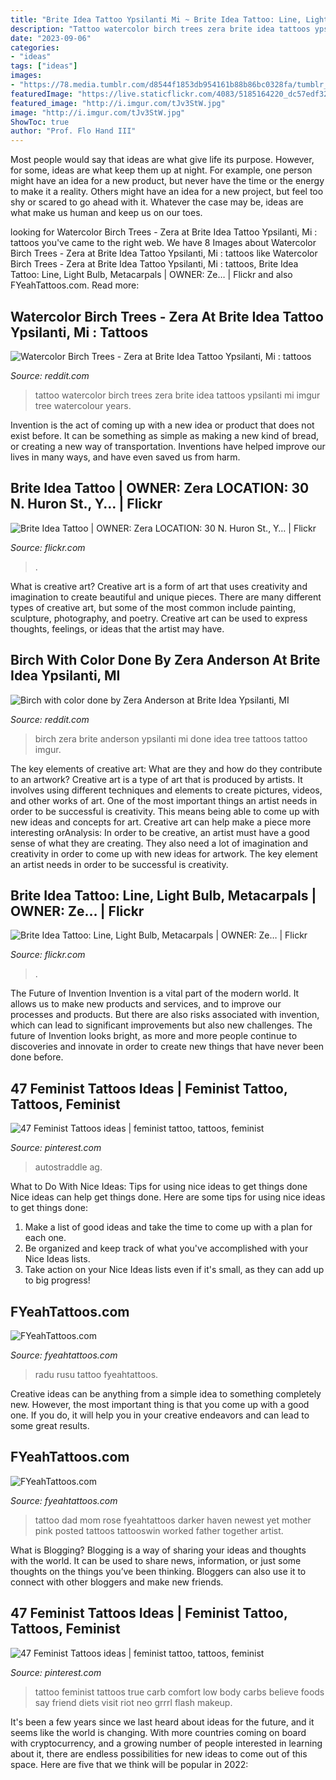 ```yaml
---
title: "Brite Idea Tattoo Ypsilanti Mi ~ Brite Idea Tattoo: Line, Light Bulb, Metacarpals"
description: "Tattoo watercolor birch trees zera brite idea tattoos ypsilanti mi imgur tree watercolour years"
date: "2023-09-06"
categories:
- "ideas"
tags: ["ideas"]
images:
- "https://78.media.tumblr.com/d8544f1853db954161b88b86bc0328fa/tumblr_n2953qAwIw1qzabkfo1_1280.jpg"
featuredImage: "https://live.staticflickr.com/4083/5185164220_dc57edf328_n.jpg"
featured_image: "http://i.imgur.com/tJv3StW.jpg"
image: "http://i.imgur.com/tJv3StW.jpg"
ShowToc: true
author: "Prof. Flo Hand III"
---
```



Most people would say that ideas are what give life its purpose. However, for some, ideas are what keep them up at night. For example, one person might have an idea for a new product, but never have the time or the energy to make it a reality. Others might have an idea for a new project, but feel too shy or scared to go ahead with it. Whatever the case may be, ideas are what make us human and keep us on our toes.

	

		
looking for Watercolor Birch Trees - Zera at Brite Idea Tattoo Ypsilanti, Mi : tattoos you've came to the right web. We have 8 Images about Watercolor Birch Trees - Zera at Brite Idea Tattoo Ypsilanti, Mi : tattoos like Watercolor Birch Trees - Zera at Brite Idea Tattoo Ypsilanti, Mi : tattoos, Brite Idea Tattoo: Line, Light Bulb, Metacarpals | OWNER: Ze… | Flickr and also FYeahTattoos.com. Read more:
		
    
## Watercolor Birch Trees - Zera At Brite Idea Tattoo Ypsilanti, Mi : Tattoos

<img loading=lazy src="https://external-preview.redd.it/KLI6w9xsMU1pH2XIJhY13XArTATjGJTEhafUH3QuGfc.jpg?width=960&amp;crop=smart&amp;auto=webp&amp;s=adae8e46ac458110d7e67fbe2829647c81cd9ce2" onerror="this.onerror=null;this.src='https://tse1.mm.bing.net/th?id=OIP.sYgj6ddJAB2p5Xb6aknGzgHaEQ&amp;pid=15.1';" alt="Watercolor Birch Trees - Zera at Brite Idea Tattoo Ypsilanti, Mi : tattoos">

_Source: reddit.com_

>tattoo watercolor birch trees zera brite idea tattoos ypsilanti mi imgur tree watercolour years. 

	

Invention is the act of coming up with a new idea or product that does not exist before. It can be something as simple as making a new kind of bread, or creating a new way of transportation. Inventions have helped improve our lives in many ways, and have even saved us from harm.

    
## Brite Idea Tattoo | OWNER: Zera LOCATION: 30 N. Huron St., Y… | Flickr

<img loading=lazy src="https://live.staticflickr.com/4083/5185164220_dc57edf328_n.jpg" onerror="this.onerror=null;this.src='https://tse1.mm.bing.net/th?id=OIP.57BM-OYoZVlYdd9zV5FWbQAAAA&amp;pid=15.1';" alt="Brite Idea Tattoo | OWNER: Zera LOCATION: 30 N. Huron St., Y… | Flickr">

_Source: flickr.com_

>. 

	

What is creative art?
Creative art is a form of art that uses creativity and imagination to create beautiful and unique pieces. There are many different types of creative art, but some of the most common include painting, sculpture, photography, and poetry. Creative art can be used to express thoughts, feelings, or ideas that the artist may have.

    
## Birch With Color Done By Zera Anderson At Brite Idea Ypsilanti, MI

<img loading=lazy src="http://i.imgur.com/tJv3StW.jpg" onerror="this.onerror=null;this.src='https://tse1.mm.bing.net/th?id=OIP.SXOOOcBuPpYD007EJTQa0AHaK9&amp;pid=15.1';" alt="Birch with color done by Zera Anderson at Brite Idea Ypsilanti, MI">

_Source: reddit.com_

>birch zera brite anderson ypsilanti mi done idea tree tattoos tattoo imgur. 

	

The key elements of creative art: What are they and how do they contribute to an artwork?
Creative art is a type of art that is produced by artists. It involves using different techniques and elements to create pictures, videos, and other works of art. One of the most important things an artist needs in order to be successful is creativity. This means being able to come up with new ideas and concepts for art. Creative art can help make a piece more interesting orAnalysis: In order to be creative, an artist must have a good sense of what they are creating. They also need a lot of imagination and creativity in order to come up with new ideas for artwork. The key element an artist needs in order to be successful is creativity.

    
## Brite Idea Tattoo: Line, Light Bulb, Metacarpals | OWNER: Ze… | Flickr

<img loading=lazy src="https://live.staticflickr.com/4131/5185193196_8cc727a6e8_b.jpg" onerror="this.onerror=null;this.src='https://tse4.mm.bing.net/th?id=OIP.Q41YXpXK1R8PnpneQB3B_gHaJ4&amp;pid=15.1';" alt="Brite Idea Tattoo: Line, Light Bulb, Metacarpals | OWNER: Ze… | Flickr">

_Source: flickr.com_

>. 

	

The Future of Invention
Invention is a vital part of the modern world. It allows us to make new products and services, and to improve our processes and products. But there are also risks associated with invention, which can lead to significant improvements but also new challenges. The future of Invention looks bright, as more and more people continue to discoveries and innovate in order to create new things that have never been done before.

    
## 47 Feminist Tattoos Ideas | Feminist Tattoo, Tattoos, Feminist

<img loading=lazy src="https://i.pinimg.com/474x/71/a9/22/71a92238795b6d060d19baf3e7be4026--feminist-tattoo-true-tattoo.jpg" onerror="this.onerror=null;this.src='https://tse2.mm.bing.net/th?id=OIP.hGeZGrNkmtA7n1o8MThTPgAAAA&amp;pid=15.1';" alt="47 Feminist Tattoos ideas | feminist tattoo, tattoos, feminist">

_Source: pinterest.com_

>autostraddle ag. 

	

What to Do With Nice Ideas: Tips for using nice ideas to get things done
Nice ideas can help get things done. Here are some tips for using nice ideas to get things done: 
1. Make a list of good ideas and take the time to come up with a plan for each one.
2. Be organized and keep track of what you've accomplished with your Nice Ideas lists.
3. Take action on your Nice Ideas lists even if it's small, as they can add up to big progress!

    
## FYeahTattoos.com

<img loading=lazy src="https://64.media.tumblr.com/5ac7c1f5647bbb883485ee1b9daa403b/tumblr_n28obxArZS1qzabkfo1_1280.jpg" onerror="this.onerror=null;this.src='https://tse3.mm.bing.net/th?id=OIP.eCrdigpY30OijCOiMcosaQHaNE&amp;pid=15.1';" alt="FYeahTattoos.com">

_Source: fyeahtattoos.com_

>radu rusu tattoo fyeahtattoos. 

	

Creative ideas can be anything from a simple idea to something completely new. However, the most important thing is that you come up with a good one. If you do, it will help you in your creative endeavors and can lead to some great results.

    
## FYeahTattoos.com

<img loading=lazy src="https://78.media.tumblr.com/d8544f1853db954161b88b86bc0328fa/tumblr_n2953qAwIw1qzabkfo1_1280.jpg" onerror="this.onerror=null;this.src='https://tse2.mm.bing.net/th?id=OIP.2Hpd0ZawVMSyjMEVATxuMwHaHa&amp;pid=15.1';" alt="FYeahTattoos.com">

_Source: fyeahtattoos.com_

>tattoo dad mom rose fyeahtattoos darker haven newest yet mother pink posted tattoos tattooswin worked father together artist. 

	

What is Blogging?
Blogging is a way of sharing your ideas and thoughts with the world. It can be used to share news, information, or just some thoughts on the things you’ve been thinking. Bloggers can also use it to connect with other bloggers and make new friends.

    
## 47 Feminist Tattoos Ideas | Feminist Tattoo, Tattoos, Feminist

<img loading=lazy src="https://i.pinimg.com/236x/71/a9/22/71a92238795b6d060d19baf3e7be4026--feminist-tattoo-true-tattoo.jpg" onerror="this.onerror=null;this.src='https://tse2.mm.bing.net/th?id=OIP.l4Ix_jIh6NjTbL_WOjHqLQAAAA&amp;pid=15.1';" alt="47 Feminist Tattoos ideas | feminist tattoo, tattoos, feminist">

_Source: pinterest.com_

>tattoo feminist tattoos true carb comfort low body carbs believe foods say friend diets visit riot neo grrrl flash makeup. 

	

It's been a few years since we last heard about ideas for the future, and it seems like the world is changing. With more countries coming on board with cryptocurrency, and a growing number of people interested in learning about it, there are endless possibilities for new ideas to come out of this space. Here are five that we think will be popular in 2022: 

